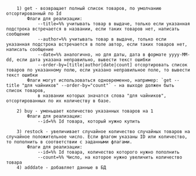 		1) get - возвращает полный список товаров, по умолчанию отсортированный по Id
			Флаги для реализации:
				--title=%% учитывать товар в выдаче, только если указанная подстрока встречается в названии, если таких товаров нет, написать сообщение
				--author=%% учитывать товар в выдаче, только если указанная подстрока встречается в поле автор, если таких товаров нет, написать сообщение
				--date=%% аналогично, но для даты, дата в формате yyyy-MM-dd, если дата указана неправильно, вывести текст ошибки
				--order-by=[title|author|date|count] отсортировать список товаров по указанному полю, если указано неправильное поле, то вывести текст ошибки
			Флаги могут использоваться одновременно, например: `get --title "для чайников" --order-by="count"` - на выходе должен быть список товаров,
				в названии которых значатся слова "для чайников", отсортированных по их количеству в базе.
				
		2) buy - уменьшает количество указанных товаров на 1
			Флаги для реализации:
				--id=%% Id товара, который нужно купить
				
		3) restock - увеличивает случайное количество случайных товаров на случайное положительное число. Если флагом указаны ID или количество, то пополнить в соответствии с заданными флагами.
			Флаги для реализации:
				--id=%% Id товара, количество которого нужно пополнить
				--count=%% Число, на которое нужно увеличить количество товара
		4) adddate - добавляет данные в БД